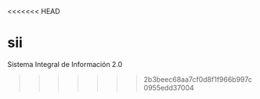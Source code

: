 <<<<<<< HEAD
# sii
Sistema Integral de Información 2.0
>>>>>>> 2b3beec68aa7cf0d8f1f966b997c0955edd37004
